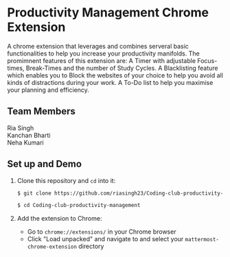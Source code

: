 # Productivity Management Chrome Extension
A chrome extension that leverages and combines serveral basic functionalities to help you increase your productivity manifolds. The promimnent features of this extension are:
A Timer with adjustable Focus-times, Break-Times and the number of Study Cycles.
A Blacklisting feature which enables you to Block the websites of your choice to help you avoid all kinds of distractions during your work.
A To-Do list to help you maximise your planning and efficiency.

## Team Members
Ria Singh<br>
Kanchan Bharti<br>
Neha Kumari<br>
## Set up and Demo

1. Clone this repository and `cd` into it:
    ```bash
    $ git clone https://github.com/riasingh23/Coding-club-productivity-management.git
    ```
    ```bash
    $ cd Coding-club-productivity-management
    ```
    
2. Add the extension to Chrome:
    * Go to `chrome://extensions/` in your Chrome browser
    * Click "Load unpacked" and navigate to and select your `mattermost-chrome-extension` directory
